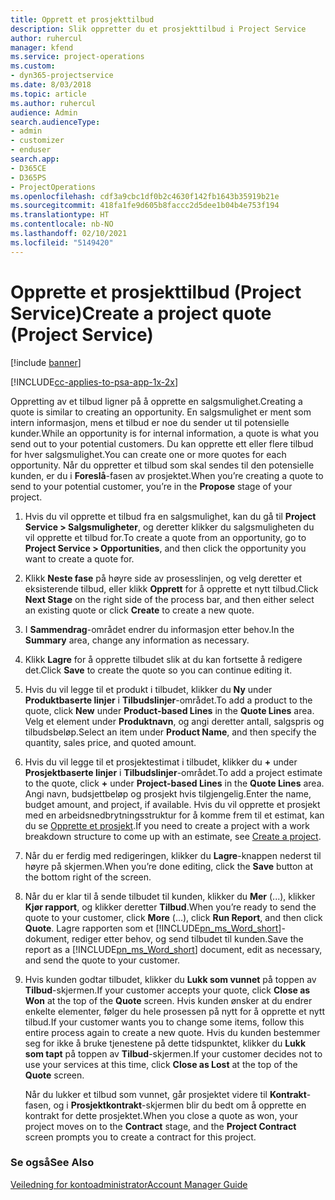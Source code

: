 ```yaml
---
title: Opprett et prosjekttilbud
description: Slik oppretter du et prosjekttilbud i Project Service
author: ruhercul
manager: kfend
ms.service: project-operations
ms.custom:
- dyn365-projectservice
ms.date: 8/03/2018
ms.topic: article
ms.author: ruhercul
audience: Admin
search.audienceType:
- admin
- customizer
- enduser
search.app:
- D365CE
- D365PS
- ProjectOperations
ms.openlocfilehash: cdf3a9cbc1df0b2c4630f142fb1643b35919b21e
ms.sourcegitcommit: 418fa1fe9d605b8faccc2d5dee1b04b4e753f194
ms.translationtype: HT
ms.contentlocale: nb-NO
ms.lasthandoff: 02/10/2021
ms.locfileid: "5149420"
---
```

# <a name="create-a-project-quote-project-service"></a><span data-ttu-id="f44f3-103">Opprette et prosjekttilbud (Project Service)</span><span class="sxs-lookup"><span data-stu-id="f44f3-103">Create a project quote (Project Service)</span></span>

[!include [banner](../includes/psa-now-project-operations.md)]

[!INCLUDE[cc-applies-to-psa-app-1x-2x](../includes/cc-applies-to-psa-app-1x-2x.md)]

<span data-ttu-id="f44f3-104">Oppretting av et tilbud ligner på å opprette en salgsmulighet.</span><span class="sxs-lookup"><span data-stu-id="f44f3-104">Creating a quote is similar to creating an opportunity.</span></span> <span data-ttu-id="f44f3-105">En salgsmulighet er ment som intern informasjon, mens et tilbud er noe du sender ut til potensielle kunder.</span><span class="sxs-lookup"><span data-stu-id="f44f3-105">While an opportunity is for internal information, a quote is what you send out to your potential customers.</span></span> <span data-ttu-id="f44f3-106">Du kan opprette ett eller flere tilbud for hver salgsmulighet.</span><span class="sxs-lookup"><span data-stu-id="f44f3-106">You can create one or more quotes for each opportunity.</span></span> <span data-ttu-id="f44f3-107">Når du oppretter et tilbud som skal sendes til den potensielle kunden, er du i **Foreslå**-fasen av prosjektet.</span><span class="sxs-lookup"><span data-stu-id="f44f3-107">When you’re creating a quote to send to your potential customer, you’re in the **Propose** stage of your project.</span></span>  
  
1. <span data-ttu-id="f44f3-108">Hvis du vil opprette et tilbud fra en salgsmulighet, kan du gå til **Project Service > Salgsmuligheter**, og deretter klikker du salgsmuligheten du vil opprette et tilbud for.</span><span class="sxs-lookup"><span data-stu-id="f44f3-108">To create a quote from an opportunity, go to **Project Service > Opportunities**, and then click the opportunity you want to create a quote for.</span></span>  
  
2. <span data-ttu-id="f44f3-109">Klikk **Neste fase** på høyre side av prosesslinjen, og velg deretter et eksisterende tilbud, eller klikk **Opprett** for å opprette et nytt tilbud.</span><span class="sxs-lookup"><span data-stu-id="f44f3-109">Click **Next Stage** on the right side of the process bar, and then either select an existing quote or click **Create** to create a new quote.</span></span>  
  
3. <span data-ttu-id="f44f3-110">I **Sammendrag**-området endrer du informasjon etter behov.</span><span class="sxs-lookup"><span data-stu-id="f44f3-110">In the **Summary** area, change any information as necessary.</span></span>  
  
4. <span data-ttu-id="f44f3-111">Klikk **Lagre** for å opprette tilbudet slik at du kan fortsette å redigere det.</span><span class="sxs-lookup"><span data-stu-id="f44f3-111">Click **Save** to create the quote so you can continue editing it.</span></span>  
  
5. <span data-ttu-id="f44f3-112">Hvis du vil legge til et produkt i tilbudet, klikker du **Ny** under **Produktbaserte linjer** i **Tilbudslinjer**-området.</span><span class="sxs-lookup"><span data-stu-id="f44f3-112">To add a product to the quote, click **New** under **Product-based Lines** in the **Quote Lines** area.</span></span> <span data-ttu-id="f44f3-113">Velg et element under **Produktnavn**, og angi deretter antall, salgspris og tilbudsbeløp.</span><span class="sxs-lookup"><span data-stu-id="f44f3-113">Select an item under **Product Name**, and then specify the quantity, sales price, and quoted amount.</span></span>  
  
6. <span data-ttu-id="f44f3-114">Hvis du vil legge til et prosjektestimat i tilbudet, klikker du **+** under **Prosjektbaserte linjer** i **Tilbudslinjer**-området.</span><span class="sxs-lookup"><span data-stu-id="f44f3-114">To add a project estimate to the quote, click **+** under **Project-based Lines** in the **Quote Lines** area.</span></span> <span data-ttu-id="f44f3-115">Angi navn, budsjettbeløp og prosjekt hvis tilgjengelig.</span><span class="sxs-lookup"><span data-stu-id="f44f3-115">Enter the name, budget amount, and project, if available.</span></span> <span data-ttu-id="f44f3-116">Hvis du vil opprette et prosjekt med en arbeidsnedbrytningsstruktur for å komme frem til et estimat, kan du se [Opprette et prosjekt](../psa/create-project.md).</span><span class="sxs-lookup"><span data-stu-id="f44f3-116">If you need to create a project with a work breakdown structure to come up with an estimate, see [Create a project](../psa/create-project.md).</span></span>  
  
7. <span data-ttu-id="f44f3-117">Når du er ferdig med redigeringen, klikker du **Lagre**-knappen nederst til høyre på skjermen.</span><span class="sxs-lookup"><span data-stu-id="f44f3-117">When you’re done editing, click the **Save** button at the bottom right of the screen.</span></span>  
  
8. <span data-ttu-id="f44f3-118">Når du er klar til å sende tilbudet til kunden, klikker du **Mer** (...), klikker **Kjør rapport**, og klikker deretter **Tilbud**.</span><span class="sxs-lookup"><span data-stu-id="f44f3-118">When you’re ready to send the quote to your customer, click **More** (…), click **Run Report**, and then click **Quote**.</span></span> <span data-ttu-id="f44f3-119">Lagre rapporten som et [!INCLUDE[pn_ms_Word_short](../includes/pn-ms-word-short.md)]-dokument, rediger etter behov, og send tilbudet til kunden.</span><span class="sxs-lookup"><span data-stu-id="f44f3-119">Save the report as a [!INCLUDE[pn_ms_Word_short](../includes/pn-ms-word-short.md)] document, edit as necessary, and send the quote to your customer.</span></span>  
  
9. <span data-ttu-id="f44f3-120">Hvis kunden godtar tilbudet, klikker du **Lukk som vunnet** på toppen av **Tilbud**-skjermen.</span><span class="sxs-lookup"><span data-stu-id="f44f3-120">If your customer accepts your quote, click **Close as Won** at the top of the **Quote** screen.</span></span> <span data-ttu-id="f44f3-121">Hvis kunden ønsker at du endrer enkelte elementer, følger du hele prosessen på nytt for å opprette et nytt tilbud.</span><span class="sxs-lookup"><span data-stu-id="f44f3-121">If your customer wants you to change some items, follow this entire process again to create a new quote.</span></span> <span data-ttu-id="f44f3-122">Hvis du kunden bestemmer seg for ikke å bruke tjenestene på dette tidspunktet, klikker du **Lukk som tapt** på toppen av **Tilbud**-skjermen.</span><span class="sxs-lookup"><span data-stu-id="f44f3-122">If your customer decides not to use your services at this time, click **Close as Lost** at the top of the **Quote** screen.</span></span>  
  
   <span data-ttu-id="f44f3-123">Når du lukker et tilbud som vunnet, går prosjektet videre til **Kontrakt**-fasen, og i **Prosjektkontrakt**-skjermen blir du bedt om å opprette en kontrakt for dette prosjektet.</span><span class="sxs-lookup"><span data-stu-id="f44f3-123">When you close a quote as won, your project moves on to the **Contract** stage, and the **Project Contract** screen prompts you to create a contract for this project.</span></span>  
  
### <a name="see-also"></a><span data-ttu-id="f44f3-124">Se også</span><span class="sxs-lookup"><span data-stu-id="f44f3-124">See Also</span></span>  
 [<span data-ttu-id="f44f3-125">Veiledning for kontoadministrator</span><span class="sxs-lookup"><span data-stu-id="f44f3-125">Account Manager Guide</span></span>](../psa/account-manager-guide.md)
